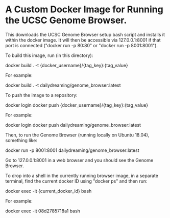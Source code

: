 # A Custom Docker Image for Running the UCSC Genome Browser.

This downloads the UCSC Genome Browser setup bash script and installs it within the docker image.
It will then be accessible via 127.0.0.1:8001 if that port is
connected ("docker run -p 80:80" or "docker run -p 8001:8001").

To build this image, run (in this directory):

  docker build . -t {docker_username}/{tag_key}:{tag_value}

For example:

  docker build . -t dailydreaming/genome_browser:latest

To push the image to a repository:

  docker login
  docker push {docker_username}/{tag_key}:{tag_value}

For example:

  docker login
  docker push dailydreaming/genome_browser:latest

Then, to run the Genome Browser (running locally on Ubuntu 18.04), something like:

  docker run -p 8001:8001 dailydreaming/genome_browser:latest

Go to 127.0.0.1:8001 in a web browser and you should see the Genome Browser.

To drop into a shell in the currently running browser image, in a separate terminal, find
the current docker ID using "docker ps" and then run:

  docker exec -it {current_docker_id} bash

For example:

  docker exec -it 08d2785718a1 bash
